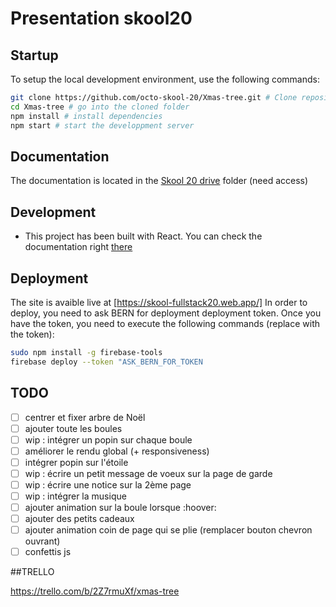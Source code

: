 # Presentation skool20

## Startup
To setup the local development environment, use the following commands:
```bash
git clone https://github.com/octo-skool-20/Xmas-tree.git # Clone repository
cd Xmas-tree # go into the cloned folder
npm install # install dependencies
npm start # start the developpment server
```

## Documentation
The documentation is located in the [Skool 20 drive](https://drive.google.com/drive/folders/1u8aWdmZ7Ijwvq3QfWILYHItRojsS5-Wl?usp=sharing) folder (need access)

## Development
* This project has been built with React. You can check the documentation right [there](https://reactjs.org/docs/getting-started.html)


## Deployment
The site is avaible live at [https://skool-fullstack20.web.app/]
In order to deploy, you need to ask BERN for deployment deployment token.
Once you have the token, you need to execute the following commands (replace with the token):
```bash
sudo npm install -g firebase-tools
firebase deploy --token "ASK_BERN_FOR_TOKEN
```
## TODO
- [ ] centrer et fixer arbre de Noël 
- [ ] ajouter toute les boules
- [ ] wip : intégrer un popin sur chaque boule 
- [ ] améliorer le rendu global (+ responsiveness)
- [ ] intégrer popin sur l'étoile
- [ ] wip : écrire un petit message de voeux sur la page de garde
- [ ] wip : écrire une notice sur la 2ème page
- [ ] wip : intégrer la musique 
- [ ] ajouter animation sur la boule lorsque :hoover:
- [ ] ajouter des petits cadeaux 
- [ ] ajouter animation coin de page qui se plie (remplacer bouton chevron ouvrant)
- [ ] confettis js 

##TRELLO

https://trello.com/b/2Z7rmuXf/xmas-tree
